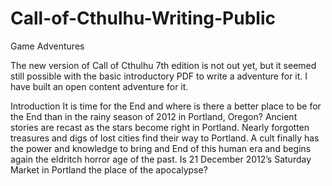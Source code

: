 Call-of-Cthulhu-Writing-Public
==============================

Game Adventures

The new version of Call of Cthulhu 7th edition is not out yet, but it seemed still possible with the basic introductory PDF to write a adventure for it. I have built an open content adventure for it. 

Introduction
It is time for the End and where is there a better place to be for the End than in the rainy season of 2012 in Portland, Oregon? Ancient stories are recast as the stars become right in Portland. Nearly forgotten treasures and digs of lost cities find their way to Portland. A cult finally has the power and knowledge to bring and End of this human era and begins again the eldritch horror age of the past. Is 21 December 2012’s Saturday Market in Portland the place of the apocalypse?

